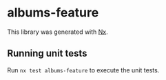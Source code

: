 # albums-feature

This library was generated with [Nx](https://nx.dev).

## Running unit tests

Run `nx test albums-feature` to execute the unit tests.
